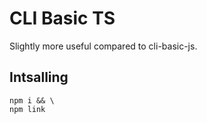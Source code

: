 # CLI Basic TS

Slightly more useful compared to cli-basic-js.

## Intsalling

```none
npm i && \
npm link
```
